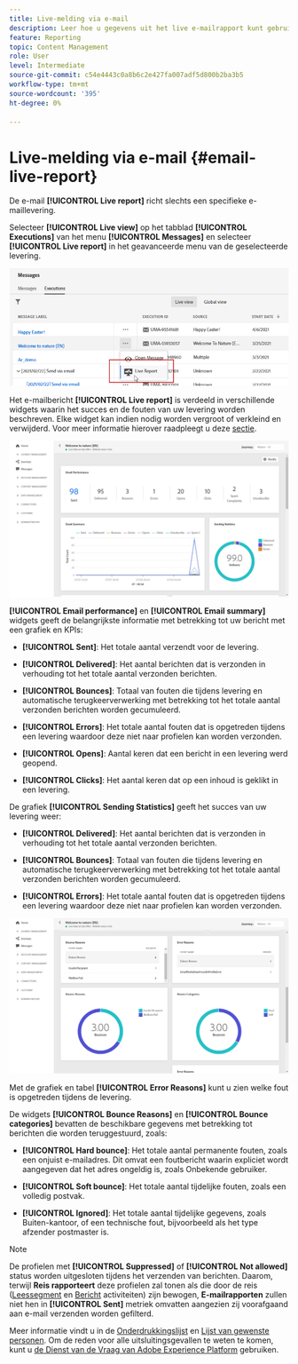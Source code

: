 ```yaml
---
title: Live-melding via e-mail
description: Leer hoe u gegevens uit het live e-mailrapport kunt gebruiken
feature: Reporting
topic: Content Management
role: User
level: Intermediate
source-git-commit: c54e4443c0a8b6c2e427fa007adf5d800b2ba3b5
workflow-type: tm+mt
source-wordcount: '395'
ht-degree: 0%

---
```


# Live-melding via e-mail {#email-live-report}

De e-mail **[!UICONTROL Live report]** richt slechts een specifieke e-maillevering.

Selecteer **[!UICONTROL Live view]** op het tabblad **[!UICONTROL Executions]** van het menu **[!UICONTROL Messages]** en selecteer **[!UICONTROL Live report]** in het geavanceerde menu van de geselecteerde levering.

![](../assets/live_report.png)

Het e-mailbericht **[!UICONTROL Live report]** is verdeeld in verschillende widgets waarin het succes en de fouten van uw levering worden beschreven. Elke widget kan indien nodig worden vergroot of verkleind en verwijderd. Voor meer informatie hierover raadpleegt u deze [sectie](live-report.md#modify-dashboard).

![](../assets/live_report_5.png)

**[!UICONTROL Email performance]** en  **[!UICONTROL Email summary]** widgets geeft de belangrijkste informatie met betrekking tot uw bericht met een grafiek en KPIs:

* **[!UICONTROL Sent]**: Het totale aantal verzendt voor de levering.

* **[!UICONTROL Delivered]**: Het aantal berichten dat is verzonden in verhouding tot het totale aantal verzonden berichten.

* **[!UICONTROL Bounces]**: Totaal van fouten die tijdens levering en automatische terugkeerverwerking met betrekking tot het totale aantal verzonden berichten worden gecumuleerd.

* **[!UICONTROL Errors]**: Het totale aantal fouten dat is opgetreden tijdens een levering waardoor deze niet naar profielen kan worden verzonden.

* **[!UICONTROL Opens]**: Aantal keren dat een bericht in een levering werd geopend.

* **[!UICONTROL Clicks]**: Het aantal keren dat op een inhoud is geklikt in een levering.

De grafiek **[!UICONTROL Sending Statistics]** geeft het succes van uw levering weer:

* **[!UICONTROL Delivered]**: Het aantal berichten dat is verzonden in verhouding tot het totale aantal verzonden berichten.

* **[!UICONTROL Bounces]**: Totaal van fouten die tijdens levering en automatische terugkeerverwerking met betrekking tot het totale aantal verzonden berichten worden gecumuleerd.

* **[!UICONTROL Errors]**: Het totale aantal fouten dat is opgetreden tijdens een levering waardoor deze niet naar profielen kan worden verzonden.

![](../assets/live_report_6.png)

Met de grafiek en tabel **[!UICONTROL Error Reasons]** kunt u zien welke fout is opgetreden tijdens de levering.

De widgets **[!UICONTROL Bounce Reasons]** en **[!UICONTROL Bounce categories]** bevatten de beschikbare gegevens met betrekking tot berichten die worden teruggestuurd, zoals:

* **[!UICONTROL Hard bounce]**: Het totale aantal permanente fouten, zoals een onjuist e-mailadres. Dit omvat een foutbericht waarin expliciet wordt aangegeven dat het adres ongeldig is, zoals Onbekende gebruiker.

* **[!UICONTROL Soft bounce]**: Het totale aantal tijdelijke fouten, zoals een volledig postvak.

* **[!UICONTROL Ignored]**: Het totale aantal tijdelijke gegevens, zoals Buiten-kantoor, of een technische fout, bijvoorbeeld als het type afzender postmaster is.

>[!NOTE]
>
>De profielen met **[!UICONTROL Suppressed]** of **[!UICONTROL Not allowed]** status worden uitgesloten tijdens het verzenden van berichten. Daarom, terwijl **Reis rapporteert** deze profielen zal tonen als die door de reis ([Leessegment](../building-journeys/read-segment.md) en [Bericht](../building-journeys/journeys-message.md) activiteiten) zijn bewogen, **E-mailrapporten** zullen niet hen in **[!UICONTROL Sent]** metriek omvatten aangezien zij voorafgaand aan e-mail verzenden worden gefilterd.
>
>Meer informatie vindt u in de [Onderdrukkingslijst](../suppression-list.md) en [Lijst van gewenste personen](../allow-list.md). Om de reden voor alle uitsluitingsgevallen te weten te komen, kunt u [de Dienst van de Vraag van Adobe Experience Platform](https://experienceleague.adobe.com/docs/experience-platform/query/api/getting-started.html) gebruiken.
